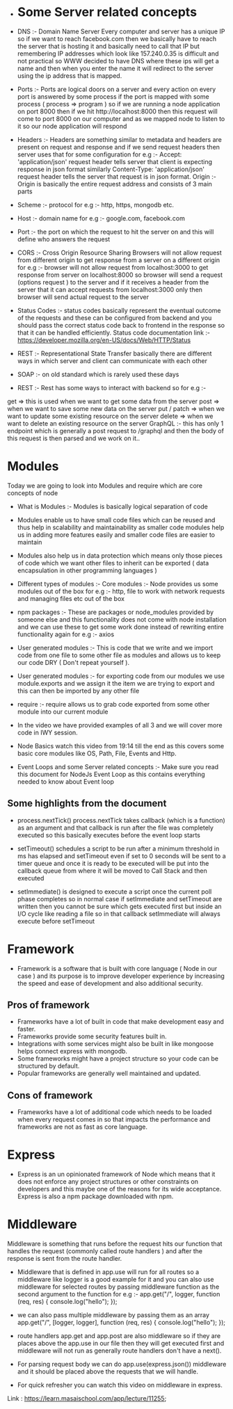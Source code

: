 - #                      Some Server related concepts
- DNS :- Domain Name Server Every computer and server has a unique IP so if we want to reach facebook.com then we basically have to reach the server that is hosting it and basically need to call that IP but remembering IP addresses which look like 157.240.0.35 is difficult and not practical so WWW decided to have DNS where these ips will get a name and then when you enter the name it will redirect to the server using the ip address that is mapped.

- Ports :- Ports are logical doors on a server and every action on every port is answered by some process if the port is mapped with some process ( process => program ) so if we are running a node application on port 8000 then if we hit http://localhost:8000 then this request will come to port 8000 on our computer and as we mapped node to listen to it so our node application will respond

- Headers :- Headers are something similar to metadata and headers are present on request and response and if we send request headers then server uses that for some configuration for e.g :- Accept: 'application/json' request header tells server that client is expecting response in json format similarly Content-Type: 'application/json' request header tells the server that request is in json format. Origin :- Origin is basically the entire request address and consists of 3 main parts

- Scheme :- protocol for e.g :- http, https, mongodb etc.

- Host :- domain name for e.g :- google.com, facebook.com

- Port :- the port on which the request to hit the server on and this will define who answers the request

- CORS :- Cross Origin Resource Sharing Browsers will not allow request from different origin to get response from a server on a different origin for e.g :- browser will not allow request from localhost:3000 to get response from server on localhost:8000 so browser will send a request (options request ) to the server and if it receives a header from the server that it can accept requests from localhost:3000 only then browser will send actual request to the server

- Status Codes :- status codes basically represent the eventual outcome of the requests and these can be configured from backend and you should pass the correct status code back to frontend in the response so that it can be handled efficiently. Status code documentation link :- https://developer.mozilla.org/en-US/docs/Web/HTTP/Status

- REST :- Representational State Transfer basically there are different ways in which server and client can communicate with each other

- SOAP :- on old standard which is rarely used these days

- REST :- Rest has some ways to interact with backend so for e.g :-

get => this is used when we want to get some data from the server
post => when we want to save some new data on the server
put / patch => when we want to update some existing resource on the server
delete => when we want to delete an existing resource on the server
GraphQL :- this has only 1 endpoint which is generally a post request to /graphql and then the body of this request is then parsed and we work on it..

# Modules
Today we are going to look into Modules and require which are core concepts of node

- What is Modules :-
Modules is basically logical separation of code

- Modules enable us to have small code files which can be reused and thus help in scalability and maintainability as smaller code modules help us in adding more features easily and smaller code files are easier to maintain

- Modules also help us in data protection which means only those pieces of code which we want other files to inherit can be exported ( data encapsulation in other programming languages )

- Different types of modules :-
Core modules :- Node provides us some modules out of the box for e.g :- http, file to work with network requests and managing files etc out of the box

- npm packages :- These are packages or node_modules provided by someone else and this functionality does not come with node installation and we can use these to get some work done instead of rewriting entire functionality again for e.g :- axios

- User generated modules :- This is code that we write and we import code from one file to some other file as modules and allows us to keep our code DRY ( Don't repeat yourself ).

- User generated modules :- for exporting code from our modules we use module.exports and we assign it the item we are trying to export and this can then be imported by any other file

- require :- require allows us to grab code exported from some other module into our current module

- In the video we have provided examples of all 3 and we will cover more code in IWY session.

- Node Basics watch this video from 19:14 till the end as this covers some basic core modules like OS, Path, File, Events and Http.

- Event Loops and some Server related concepts :-
Make sure you read this document for NodeJs Event Loop as this contains everything needed to know about Event loop

## Some highlights from the document

- process.nextTick() process.nextTick takes callback (which is a function) as an argument and that callback is run after the file was completely executed so this basically executes before the event loop starts

- setTimeout() schedules a script to be run after a minimum threshold in ms has elapsed and setTimeout even if set to 0 seconds will be sent to a timer queue and once it is ready to be executed will be put into the callback queue from where it will be moved to Call Stack and then executed

- setImmediate() is designed to execute a script once the current poll phase completes so in normal case if setImmediate and setTimeout are written then you cannot be sure which gets executed first but inside an I/O cycle like reading a file so in that callback setImmediate will always execute before setTimeout

# Framework
- Framework is a software that is built with core language ( Node in our case ) and its purpose is to improve developer experience by increasing the speed and ease of development and also additional security.

## Pros of framework
- Frameworks have a lot of built in code that make development easy and faster.
- Frameworks provide some security features built in.
- Integrations with some services might also be built in like mongoose helps connect express with mongodb.
- Some frameworks might have a project structure so your code can be structured by default.
- Popular frameworks are generally well maintained and updated. 

## Cons of framework

- Frameworks have a lot of additional code which needs to be loaded when every request comes in so that impacts the performance and frameworks are not as fast as core language.


# Express

- Express is an un opinionated framework of Node which means that it does not enforce any project structures or other constraints on developers and this maybe one of the reasons for its wide acceptance. Express is also a npm package downloaded with npm.

# Middleware
Middleware is something that runs before the request hits our function that handles the request (commonly called route handlers ) and after the response is sent from the route handler.

- Middleware that is defined in app.use will run for all routes so a middleware like logger is a good example for it and you can also use middleware for selected routes by passing middleware function as the second argument to the function for e.g :- app.get("/", logger, function (req, res) { console.log("hello"); });

- we can also pass multiple middleware by passing them as an array app.get("/", [logger, logger], function (req, res) { console.log("hello"); });

- route handlers app.get and app.post are also middleware so if they are places above the app.use in our file then they will get executed first and middleware will not run as generally route handlers don't have a next().

- For parsing request body we can do app.use(express.json()) middleware and it should be placed above the requests that we will handle.

- For quick refresher you can watch this video on middleware in express.

Link : https://learn.masaischool.com/app/lecture/11255;